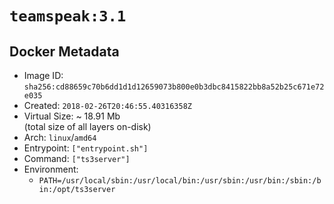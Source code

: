 # `teamspeak:3.1`

## Docker Metadata

- Image ID: `sha256:cd88659c70b6dd1d1d12659073b800e0b3dbc8415822bb8a52b25c671e72e035`
- Created: `2018-02-26T20:46:55.40316358Z`
- Virtual Size: ~ 18.91 Mb  
  (total size of all layers on-disk)
- Arch: `linux`/`amd64`
- Entrypoint: `["entrypoint.sh"]`
- Command: `["ts3server"]`
- Environment:
  - `PATH=/usr/local/sbin:/usr/local/bin:/usr/sbin:/usr/bin:/sbin:/bin:/opt/ts3server`
